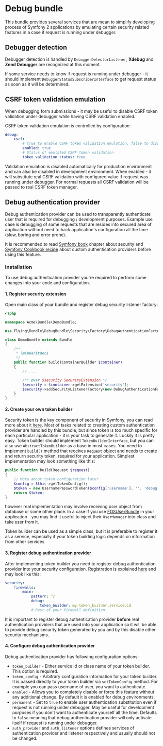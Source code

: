 Debug bundle
============

This bundle provides several services that are mean to simplify developing process of Symfony 2 applications by emulating certain security related features in a case if request is running under debugger.

Debugger detection
------------------
Debugger detection is handled by ```DebuggerDetectorListener```, **Xdebug** and **Zend Debugger** are recognized at this moment.

If some service needs to know if request is running under debugger - it should implement ```DebuggerStatusSubscriberInterface``` to get request status as soon as it will be determined.

CSRF token validation emulation
-------------------------------
When debugging form submissions - it may be useful to disable CSRF token validation under debugger while having CSRF validation enabled.

CSRF token validation emulation is controlled by configuration:
```yaml
debug:
    csrf:
        # true to enable CSRF token validation emulation, false to disable it completely
        enabled: true
        # Status of emulated CSRF token validation
        token_validation_status: true
```
Validation emulation is disabled automatically for production environment and can also be disabled in development environment. When enabled - it will substitute real CSRF validation with configured value if request was running under debugger. For normal requests all CSRF validation will be passed to real CSRF token manager.

Debug authentication provider
-----------------------------
Debug authentication provider can be used to transparently authenticate user that is required for debugging / development purposes. Example use case is debugging of some requests that are resides into secured area of application without need to hack application's configuration all the time (slow, boring and error prone).

It is recommended to read [Symfony book](http://symfony.com/doc/current/book/security.html) chapter about security and [Symfony Cookbook recipe](http://symfony.com/doc/current/cookbook/security/custom_authentication_provider.html) about custom authentication providers before using this feature.

### Installation

To use debug authentication provider you're required to perform some changes into your code and configuration.

#### 1. Register security extension

Open main class of your bundle and register debug security listener factory:
```php
<?php

namespace Acme\Bundle\DemoBundle;

use Flying\Bundle\DebugBundle\Security\Factory\DebugAuthenticationFactory;

class DemoBundle extends Bundle
{
    /**
     * {@inheritdoc}
     */
    public function build(ContainerBuilder $container)
    {
        // ...

        /** @var $security SecurityExtension */
        $security = $container->getExtension('security');
        $security->addSecurityListenerFactory(new DebugAuthenticationFactory());
    }
}
```

#### 2. Create your own token builder

Security token is the key component of security in Symfony, you can read more about it [here](http://symfony.com/doc/current/cookbook/security/custom_authentication_provider.html#the-token). Most of tasks related to creating custom authentication provider are handled by this bundle, but since token is too much specific for each particular application - it is your task to generate it. Luckily it is pretty easy. Token builder should implement ```TokenBuilderInterface```, but you can also use ```AbstractTokenBuilder``` as a base in most cases. You need to implement ```build()``` method that receives ```Request``` object and needs to create and return security token, required for your application. Simplest implementation may look something like this:
```php
public function build(Request $request)
{
    // More about token configuration later
    $config = $this->getTokenConfig();
    $token = new UsernamePasswordToken($config['username'], '', 'debug', $config['roles']);
    return $token;
}
```
however real implementation may involve receiving user object from database or some other place. In a case if you use [FOSUserBundle](https://github.com/FriendsOfSymfony/FOSUserBundle) in your application - you may find it useful to inject their ```UserManager``` into class and take user from it.

Token builder can be used as a simple class, but it is preferable to register it as a service, especially if your token building logic depends on information from other services.

#### 3. Register debug authentication provider

After implementing token builder you need to register debug authentication provider into your security configuration. Registration is explained [here](http://symfony.com/doc/current/cookbook/security/custom_authentication_provider.html#id1) and may look like this:
```yaml
security:
    firewalls:
        main:
            pattern: ^/
            debug:
                token_builder: my.token_builder.service.id
            # Rest of your firewall definition
```
It is important to register debug authentication provider **before** real authentication providers that are used into your application so it will be able to provide debug security token generated by you and by this disable other security mechanisms.

#### 4. Configure debug authentication provider

Debug authentication provider has following configuration options:
 - ```token_builder``` - Either service id or class name of your token builder. This option is required.
 - ```token_config``` - Arbitrary configuration information for your token builder. It is passed directly to your token builder via ```setTokenConfig``` method. For example you can pass username of user, you want to authenticate.
 - ```enabled``` - Allows you to completely disable or force this feature without any additional change. By default it is enabled for debug environments.
 - ```permanent``` - Set to ```true``` to enable user authentication substitution even if request is not running under debugger. May be useful for development purposes if you don't want to authenticate yourself all the time. Defaults to ```false``` meaning that debug authentication provider will only activate itself if request is running under debugger.
 - ```auth_provider``` and ```auth_listener``` options defines services of authentication provider and listener respectively and usually should not be changed.
